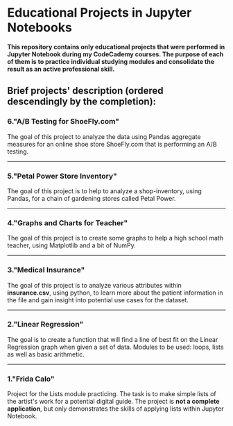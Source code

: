 # Educational Projects in Jupyter Notebooks
**This repository contains only educational projects that were performed in Jupyter Notebook during my CodeCademy courses. The purpose of each of them is to practice individual studying modules and consolidate the result as an active professional skill.**

## Brief projects' description (ordered descendingly by the completion):

### 6."A/B Testing for ShoeFly.com"

The goal of this project to analyze the data using Pandas aggregate measures for an online shoe store ShoeFly.com that is performing an A/B testing.

-----------------------

### 5."Petal Power Store Inventory"

The goal of this project is to help to analyze a shop-inventory,  using Pandas, for a chain of gardening stores called Petal Power.

-----------------------

### 4."Graphs and Charts for Teacher"

The goal of this project is to create some graphs to help a high school math teacher, using Matplotlib and a bit of NumPy.

-----------------------
    
### 3."Medical Insurance"

The goal of this project is to analyze various attributes within **insurance.csv**, using python, to learn more about the patient information in the file and gain insight into potential use cases for the dataset.   

-----------------------
    
### 2."Linear Regression"

The goal is to create a function that will find a line of best fit on the Linear Regression graph when given a set of data. Modules to be used: loops, lists as well as basic arithmetic. 
    
-----------------------

### 1."Frida Calo"
    
Project for the Lists module practicing. The task is to make simple lists of the artist's work for a potential digital guide. The project is __not a complete application__, but only demonstrates the skills of applying lists within Jupyter Notebook. 
    
    



